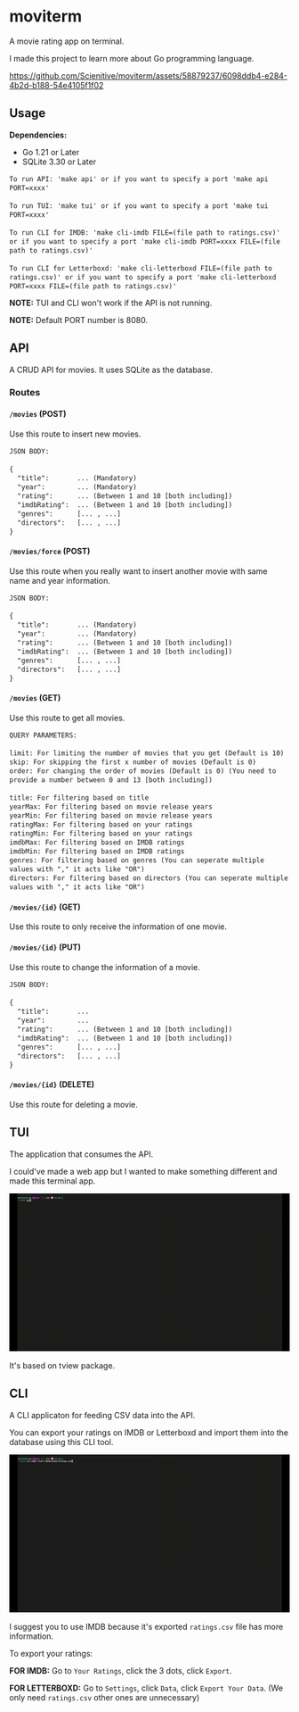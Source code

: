 # moviterm

A movie rating app on terminal.

I made this project to learn more about Go programming language.

https://github.com/Scienitive/moviterm/assets/58879237/6098ddb4-e284-4b2d-b188-54e4105f1f02

## Usage

**Dependencies:**
- Go 1.21 or Later
- SQLite 3.30 or Later

```
To run API: 'make api' or if you want to specify a port 'make api PORT=xxxx'

To run TUI: 'make tui' or if you want to specify a port 'make tui PORT=xxxx'

To run CLI for IMDB: 'make cli-imdb FILE=(file path to ratings.csv)' or if you want to specify a port 'make cli-imdb PORT=xxxx FILE=(file path to ratings.csv)'

To run CLI for Letterboxd: 'make cli-letterboxd FILE=(file path to ratings.csv)' or if you want to specify a port 'make cli-letterboxd PORT=xxxx FILE=(file path to ratings.csv)'
```

**NOTE:** TUI and CLI won't work if the API is not running.

**NOTE:** Default PORT number is 8080.

## API

A CRUD API for movies. It uses SQLite as the database.

### Routes

#### `/movies` (POST)

Use this route to insert new movies.

```
JSON BODY:

{
  "title":       ... (Mandatory)
  "year":        ... (Mandatory)
  "rating":      ... (Between 1 and 10 [both including])
  "imdbRating":  ... (Between 1 and 10 [both including])
  "genres":      [... , ...]
  "directors":   [... , ...]
}
```

#### `/movies/force` (POST)

Use this route when you really want to insert another movie with same name and year information.

```
JSON BODY:

{
  "title":       ... (Mandatory)
  "year":        ... (Mandatory)
  "rating":      ... (Between 1 and 10 [both including])
  "imdbRating":  ... (Between 1 and 10 [both including])
  "genres":      [... , ...]
  "directors":   [... , ...]
}
```

#### `/movies` (GET)

Use this route to get all movies.

```
QUERY PARAMETERS:

limit: For limiting the number of movies that you get (Default is 10)
skip: For skipping the first x number of movies (Default is 0)
order: For changing the order of movies (Default is 0) (You need to provide a number between 0 and 13 [both including])

title: For filtering based on title
yearMax: For filtering based on movie release years
yearMin: For filtering based on movie release years
ratingMax: For filtering based on your ratings
ratingMin: For filtering based on your ratings
imdbMax: For filtering based on IMDB ratings
imdbMin: For filtering based on IMDB ratings
genres: For filtering based on genres (You can seperate multiple values with "," it acts like "OR")
directors: For filtering based on directors (You can seperate multiple values with "," it acts like "OR")
```

#### `/movies/{id}` (GET)

Use this route to only receive the information of one movie.

#### `/movies/{id}` (PUT)

Use this route to change the information of a movie.

```
JSON BODY:

{
  "title":       ...
  "year":        ...
  "rating":      ... (Between 1 and 10 [both including])
  "imdbRating":  ... (Between 1 and 10 [both including])
  "genres":      [... , ...]
  "directors":   [... , ...]
}
```

#### `/movies/{id}` (DELETE)

Use this route for deleting a movie.

## TUI

The application that consumes the API.

I could've made a web app but I wanted to make something different and made this terminal app.

![Visual](./Assets/tui.gif)

It's based on tview package.

## CLI

A CLI applicaton for feeding CSV data into the API.

You can export your ratings on IMDB or Letterboxd and import them into the database using this CLI tool.

![Visual](./Assets/cli.gif)

I suggest you to use IMDB because it's exported `ratings.csv` file has more information.

To export your ratings:

**FOR IMDB:** Go to `Your Ratings`, click the 3 dots, click `Export`.

**FOR LETTERBOXD:** Go to `Settings`, click `Data`, click `Export Your Data`. (We only need `ratings.csv` other ones are unnecessary)
